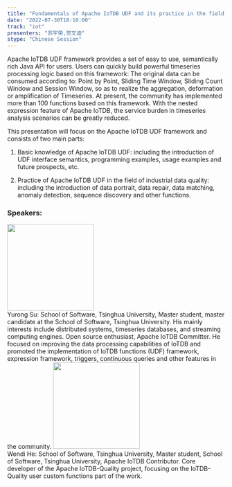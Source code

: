 ```yaml
---
title: "Fundamentals of Apache IoTDB UDF and its practice in the field of industrial data quality"
date: "2022-07-30T18:10:00"
track: "iot"
presenters: "苏宇荣,贺文迪"
stype: "Chinese Session"
---
```

Apache IoTDB UDF framework provides a set of easy to use, semantically rich Java API for users. Users can quickly build powerful timeseries processing logic based on this framework: The original data can be consumed according to: Point by Point, Sliding Time Window, Sliding Count Window and Session Window, so as to realize the aggregation, deformation or amplification of Timeseries. At present, the community has implemented more than 100 functions based on this framework. With the nested expression feature of Apache IoTDB, the service burden in timeseries analysis scenarios can be greatly reduced.

This presentation will focus on the Apache IoTDB UDF framework and consists of two main parts:

1. Basic knowledge of Apache IoTDB UDF: including the introduction of UDF interface semantics, programming examples, usage examples and future prospects, etc.

2. Practice of Apache IoTDB UDF in the field of industrial data quality: including the introduction of data portrait, data repair, data matching, anomaly detection, sequence discovery and other functions.

### Speakers: 

<img src="images/speaker/1172.png" width="200" />
<br>Yurong Su: School of Software, Tsinghua University, Master student, master candidate at the School of Software, Tsinghua University. His mainly interests include distributed systems, timeseries databases, and streaming computing engines. Open source enthusiast, Apache IoTDB Committer. He focused on improving the data processing capabilities of IoTDB and promoted the implementation of IoTDB functions (UDF) framework, expression framework, triggers, continuous queries and other features in the community.

<img src="images/speaker/1172_2.png" width="200" />
<br>Wendi He: School of Software, Tsinghua University, Master student, School of Software, Tsinghua University, Apache IoTDB Contributor. Core developer of the Apache IoTDB-Quality project, focusing on the IoTDB-Quality user custom functions part of the work.

 
